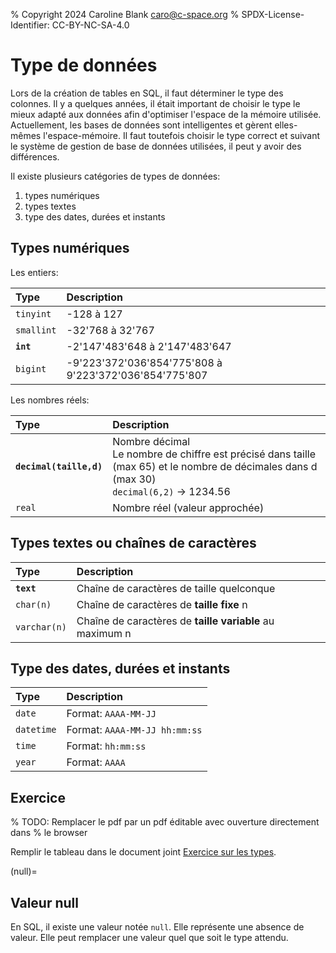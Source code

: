 % Copyright 2024 Caroline Blank <caro@c-space.org>
% SPDX-License-Identifier: CC-BY-NC-SA-4.0

# Type de données

Lors de la création de tables en SQL, il faut déterminer le type des colonnes.
Il y a quelques années, il était important de choisir le type le mieux adapté
aux données afin d'optimiser l'espace de la mémoire utilisée. Actuellement, les
bases de données sont intelligentes et gèrent elles-mêmes l'espace-mémoire. Il
faut toutefois choisir le type correct et suivant le système de gestion de base
de données utilisées, il peut y avoir des différences.

Il existe plusieurs catégories de types de données:

1. types numériques
2. types textes
3. type des dates, durées et instants

## Types numériques

Les entiers:

| Type | Description |
| :--- | :---------- |
| `tinyint` | -128 à 127 |
| `smallint` | -32'768 à 32'767 |
| **`int`** | -2'147'483'648 à 2'147'483'647 |
| `bigint` | -9'223'372'036'854'775'808 à 9'223'372'036'854'775'807 |

Les nombres réels:

| Type | Description |
| :--- | :---------- |
| **`decimal(taille,d)`** |  Nombre décimal <br> Le nombre de chiffre est précisé dans taille (max 65) et le nombre de décimales dans d (max 30) <br> `decimal(6,2)` &rarr; 1234.56 |
| `real` | Nombre réel (valeur approchée)|

## Types textes ou chaînes de caractères

| Type | Description |
| :--- | :---------- |
| **`text`** | Chaîne de caractères de taille quelconque |
| `char(n)` | Chaîne de caractères de **taille fixe** n |
| `varchar(n)` | Chaîne de caractères de **taille variable** au maximum n |

## Type des dates, durées et instants

| Type | Description |
| :--- | :---------- |
| `date` | Format: `AAAA-MM-JJ` |
| `datetime` | Format: `AAAA-MM-JJ hh:mm:ss` |
| `time` | Format: `hh:mm:ss` |
| `year` | Format: `AAAA` |

## Exercice

% TODO: Remplacer le pdf par un pdf éditable avec ouverture directement dans
%       le browser

Remplir le tableau dans le document joint [Exercice sur les types](./exercice-types.docx).

(null)=
## Valeur null

En SQL, il existe une valeur notée `null`. Elle représente une absence de
valeur. Elle peut remplacer une valeur quel que soit le type attendu.
